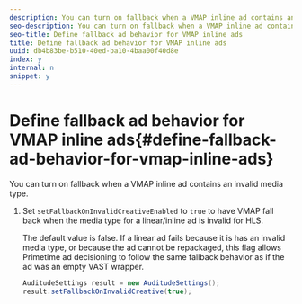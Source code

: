 ```yaml
---
description: You can turn on fallback when a VMAP inline ad contains an invalid media type.
seo-description: You can turn on fallback when a VMAP inline ad contains an invalid media type.
seo-title: Define fallback ad behavior for VMAP inline ads
title: Define fallback ad behavior for VMAP inline ads
uuid: db4b83be-b510-40ed-ba10-4baa00f40d8e
index: y
internal: n
snippet: y
---
```


# Define fallback ad behavior for VMAP inline ads{#define-fallback-ad-behavior-for-vmap-inline-ads}

You can turn on fallback when a VMAP inline ad contains an invalid media type.

1. Set `setFallbackOnInvalidCreativeEnabled` to `true` to have VMAP fall back when the media type for a linear/inline ad is invalid for HLS.

   The default value is false. If a linear ad fails because it is has an invalid media type, or because the ad cannot be repackaged, this flag allows Primetime ad decisioning to follow the same fallback behavior as if the ad was an empty VAST wrapper.

   ```java
   AuditudeSettings result = new AuditudeSettings(); 
   result.setFallbackOnInvalidCreative(true);
   ```

